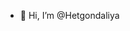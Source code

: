 - 👋 Hi, I’m @Hetgondaliya
<!---
Hetgondaliya/Hetgondaliya is a ✨ special ✨ repository because its `README.md` (this file) appears on your GitHub profile.
You can click the Preview link to take a look at your changes.
--->
